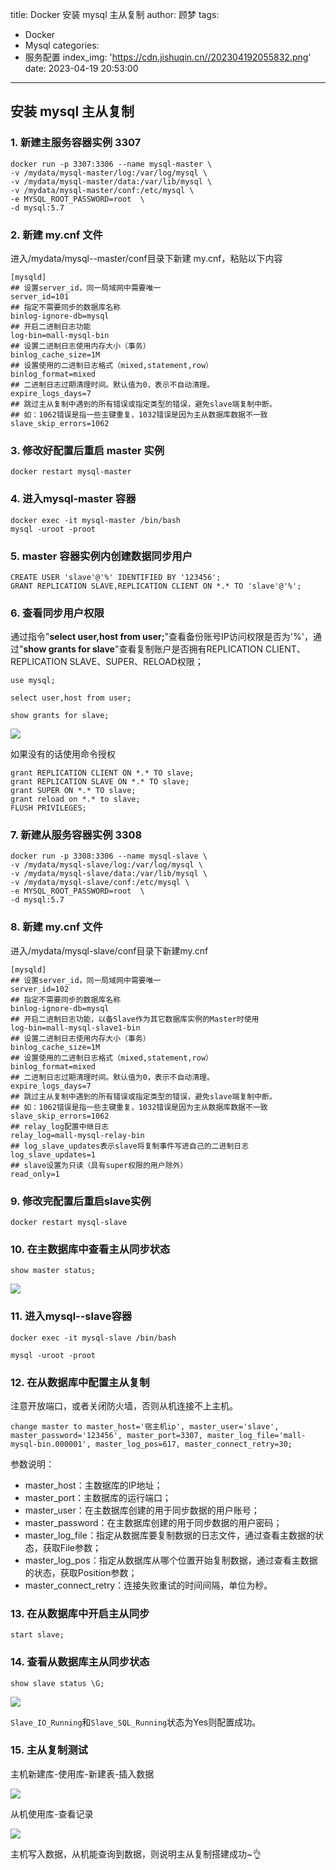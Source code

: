 title: Docker 安装 mysql 主从复制
author: 顾梦
tags:
  - Docker
  - Mysql
categories:
  - 服务配置
index_img: 'https://cdn.jishuqin.cn//202304192055832.png'
date: 2023-04-19 20:53:00
---
## 安装 mysql 主从复制

### 1. 新建主服务容器实例 3307

```
docker run -p 3307:3306 --name mysql-master \
-v /mydata/mysql-master/log:/var/log/mysql \
-v /mydata/mysql-master/data:/var/lib/mysql \
-v /mydata/mysql-master/conf:/etc/mysql \
-e MYSQL_ROOT_PASSWORD=root  \
-d mysql:5.7
```

### 2. 新建 my.cnf 文件

进入/mydata/mysql--master/conf目录下新建 my.cnf，粘贴以下内容

```
[mysqld]
## 设置server_id，同一局域网中需要唯一
server_id=101 
## 指定不需要同步的数据库名称
binlog-ignore-db=mysql  
## 开启二进制日志功能
log-bin=mall-mysql-bin  
## 设置二进制日志使用内存大小（事务）
binlog_cache_size=1M  
## 设置使用的二进制日志格式（mixed,statement,row）
binlog_format=mixed  
## 二进制日志过期清理时间。默认值为0，表示不自动清理。
expire_logs_days=7  
## 跳过主从复制中遇到的所有错误或指定类型的错误，避免slave端复制中断。
## 如：1062错误是指一些主键重复，1032错误是因为主从数据库数据不一致
slave_skip_errors=1062
```

### 3. 修改好配置后重启 master 实例

```
docker restart mysql-master
```

### 4. 进入mysql-master 容器

```
docker exec -it mysql-master /bin/bash
mysql -uroot -proot
```

### 5. master 容器实例内创建数据同步用户

```
CREATE USER 'slave'@'%' IDENTIFIED BY '123456';
GRANT REPLICATION SLAVE,REPLICATION CLIENT ON *.* TO 'slave'@'%';
```

### 6. 查看同步用户权限

通过指令"**select user,host from user;**"查看备份账号IP访问权限是否为'%'，通过"**show grants for slave**"查看复制账户是否拥有REPLICATION CLIENT、REPLICATION SLAVE、SUPER、RELOAD权限；

```
use mysql;

select user,host from user;

show grants for slave;
```

![](https://cdn.jishuqin.cn//image-20230416232437814.png)

如果没有的话使用命令授权

```
grant REPLICATION CLIENT ON *.* TO slave;
grant REPLICATION SLAVE ON *.* TO slave;
grant SUPER ON *.* TO slave;
grant reload on *.* to slave;
FLUSH PRIVILEGES;
```

### 7. 新建从服务容器实例 3308

```
docker run -p 3308:3306 --name mysql-slave \
-v /mydata/mysql-slave/log:/var/log/mysql \
-v /mydata/mysql-slave/data:/var/lib/mysql \
-v /mydata/mysql-slave/conf:/etc/mysql \
-e MYSQL_ROOT_PASSWORD=root  \
-d mysql:5.7
```

### 8. 新建 my.cnf 文件

进入/mydata/mysql-slave/conf目录下新建my.cnf

```
[mysqld]
## 设置server_id，同一局域网中需要唯一
server_id=102
## 指定不需要同步的数据库名称
binlog-ignore-db=mysql  
## 开启二进制日志功能，以备Slave作为其它数据库实例的Master时使用
log-bin=mall-mysql-slave1-bin  
## 设置二进制日志使用内存大小（事务）
binlog_cache_size=1M  
## 设置使用的二进制日志格式（mixed,statement,row）
binlog_format=mixed  
## 二进制日志过期清理时间。默认值为0，表示不自动清理。
expire_logs_days=7  
## 跳过主从复制中遇到的所有错误或指定类型的错误，避免slave端复制中断。
## 如：1062错误是指一些主键重复，1032错误是因为主从数据库数据不一致
slave_skip_errors=1062  
## relay_log配置中继日志
relay_log=mall-mysql-relay-bin  
## log_slave_updates表示slave将复制事件写进自己的二进制日志
log_slave_updates=1  
## slave设置为只读（具有super权限的用户除外）
read_only=1
```

### 9. 修改完配置后重启slave实例

```
docker restart mysql-slave
```

### 10. 在主数据库中查看主从同步状态

```
show master status;
```

![](https://cdn.jishuqin.cn//image-20230416233143501.png)

### 11. 进入mysql--slave容器

```
docker exec -it mysql-slave /bin/bash

mysql -uroot -proot
```

### 12. 在从数据库中配置主从复制

<p class="note note-warning">注意开放端口，或者关闭防火墙，否则从机连接不上主机。</p>

```
change master to master_host='宿主机ip', master_user='slave', master_password='123456', master_port=3307, master_log_file='mall-mysql-bin.000001', master_log_pos=617, master_connect_retry=30;
```

参数说明：

- master_host：主数据库的IP地址；
- master_port：主数据库的运行端口；
- master_user：在主数据库创建的用于同步数据的用户账号；
- master_password：在主数据库创建的用于同步数据的用户密码；
- master_log_file：指定从数据库要复制数据的日志文件，通过查看主数据的状态，获取File参数；
- master_log_pos：指定从数据库从哪个位置开始复制数据，通过查看主数据的状态，获取Position参数；
- master_connect_retry：连接失败重试的时间间隔，单位为秒。

### 13. 在从数据库中开启主从同步

```
start slave;
```

### 14. 查看从数据库主从同步状态

```
show slave status \G;
```

![](https://cdn.jishuqin.cn//image-20230416233720733.png)

`Slave_IO_Running`和`Slave_SQL_Running`状态为Yes则配置成功。

### 15. 主从复制测试

主机新建库-使用库-新建表-插入数据

![](https://cdn.jishuqin.cn//image-20230416234054073.png)

从机使用库-查看记录

![](https://cdn.jishuqin.cn//image-20230416234203024.png)

<p class="note note-success">主机写入数据，从机能查询到数据，则说明主从复制搭建成功~👌</p>